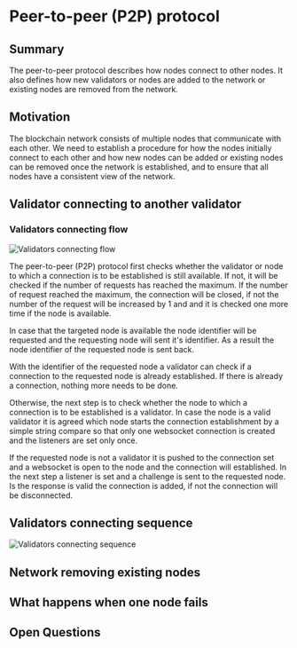 # Peer-to-peer (P2P) protocol

## Summary

The peer-to-peer protocol describes how nodes connect to other nodes. It also defines how new validators or nodes are added to the network or existing nodes are removed from the network.

## Motivation

The blockchain network consists of multiple nodes that communicate with each other. We need to establish a procedure for how the nodes initially connect to each other and how new nodes can be added or existing nodes can be removed once the network is established, and to ensure that all nodes have a consistent view of the network.

## Validator connecting to another validator

### Validators connecting flow
![Validators connecting flow](https://trustcerts.github.io/trustchain-doc/diagrams/p2p_ablauf.drawio.png)

The peer-to-peer (P2P) protocol first checks whether the validator or node to which a connection is to be established is still available. If not, it will be checked if the number of requests has reached the maximum. If the number of request reached the maximum, the connection will be closed, if not the number of the request will be increased by 1 and and it is checked one more time if the node is available.

In case that the targeted node is available the node identifier will be requested and the requesting node will sent it's identifier. As a result the node identifier of the requested node is sent back. 

With the identifier of the requested node a validator can check if a connection to the requested node is already established. If there is already a connection, nothing more needs to be done. 

Otherwise, the next step is to check whether the node to which a connection is to be established is a validator. In case the node is a valid validator it is agreed which node starts the connection establishment by a simple string compare so that only one websocket connection is created and the listeners are set only once. 

If the requested node is not a validator it is pushed to the connection set and a websocket is open to the node and the connection will established. In the next step a listener is set and a challenge is sent to the requested node. Is the response is valid the connection is added, if not the connection will be disconnected. 

## Validators connecting sequence
![Validators connecting sequence](https://trustcerts.github.io/trustchain-doc/diagrams/sequence_p2p.drawio.png)

<!-- In case that the targeted node is available the node identifier will be requested and the node identifier is sent back. -->
## Network removing existing nodes
<!-- How to remove existing nodes from the network-->
<!-- -> in Code gucken oder Mirko fragen-->


## What happens when one node fails

## Open Questions









